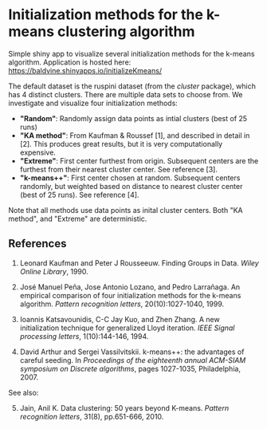 # Initialization methods for the k-means clustering algorithm

Simple shiny app to visualize several initialization methods for the k-means algorithm. Application is hosted here: <a href="https://baldvine.shinyapps.io/initializeKmeans/" target="_blank">https://baldvine.shinyapps.io/initializeKmeans/</a>

The default dataset is the ruspini dataset (from the *cluster* package), which has 4 distinct clusters. There are multiple data sets to choose from. We investigate and visualize four initialization methods:

- **"Random"**: Randomly assign data points as intial clusters (best of 25 runs)
- **"KA method"**: From Kaufman & Roussef [1], and described in detail in [2]. This produces great results, but it is very computationally expensive.
- **"Extreme"**: First center furthest from origin. Subsequent centers are the furthest from their nearest cluster center. See reference [3].
- **"k-means++"**: First center chosen at random. Subsequent centers randomly, but weighted based on distance to nearest cluster center (best of 25 runs). See reference [4].

Note that all methods use data points as inital cluster centers. Both "KA method", and "Extreme" are deterministic.

## References

1. Leonard Kaufman and Peter J Rousseeuw. Finding Groups in Data. *Wiley
  Online Library*, 1990.

2. Jos&eacute; Manuel Pe&ntilde;a, Jose Antonio Lozano, and Pedro Larra&ntilde;aga. An empirical
  comparison of four initialization methods for the k-means algorithm.
  *Pattern recognition letters*, 20(10):1027-1040, 1999.
  
3. Ioannis Katsavounidis, C-C Jay Kuo, and Zhen Zhang. A new initialization
  technique for generalized Lloyd iteration. *IEEE Signal processing letters*,
  1(10):144-146, 1994.
  
4. David Arthur and Sergei Vassilvitskii. k-means++: the advantages of careful
  seeding. In *Proceedings of the eighteenth annual ACM-SIAM symposium
  on Discrete algorithms*, pages 1027-1035, Philadelphia, 2007.
  
See also:

5. Jain, Anil K. Data clustering: 50 years beyond K-means. 
   *Pattern recognition letters*, 31(8), pp.651-666, 2010.

